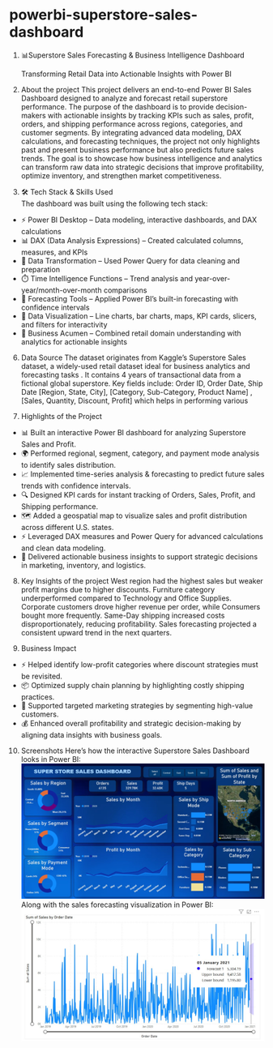 # powerbi-superstore-sales-dashboard
1. 📊Superstore Sales Forecasting & Business Intelligence Dashboard
   
   Transforming Retail Data into Actionable Insights with Power BI

3. About the project 
   This project delivers an end-to-end Power BI Sales Dashboard designed to analyze and forecast retail superstore performance. The purpose of the dashboard is        to provide decision-makers with actionable insights by tracking KPIs such as sales, profit, orders, and shipping performance across regions, categories, and        customer segments. By integrating advanced data modeling, DAX calculations, and forecasting techniques, the project not only highlights past and present            business performance but also predicts future sales trends. The goal is to showcase how business intelligence and analytics can transform raw data into
   strategic decisions that improve profitability, optimize inventory, and strengthen market competitiveness.

4. 🛠️ Tech Stack & Skills Used  
   The dashboard was built using the following tech stack:

- ⚡ Power BI Desktop – Data modeling, interactive dashboards, and DAX calculations  
- 📊 DAX (Data Analysis Expressions) – Created calculated columns, measures, and KPIs  
- 🧹 Data Transformation – Used Power Query for data cleaning and preparation  
- ⏱️ Time Intelligence Functions – Trend analysis and year-over-year/month-over-month comparisons  
- 🔮 Forecasting Tools – Applied Power BI’s built-in forecasting with confidence intervals  
- 🎨 Data Visualization – Line charts, bar charts, maps, KPI cards, slicers, and filters for interactivity  
- 💼 Business Acumen – Combined retail domain understanding with analytics for actionable insights  

6. Data Source
   The dataset originates from Kaggle’s Superstore Sales dataset, a widely-used retail dataset ideal for business analytics and forecasting tasks .
   It contains 4 years of transactional data from a fictional global superstore. Key fields include: Order ID, Order Date, Ship Date [Region, State, City],
   [Category, Sub-Category, Product Name] , [Sales, Quantity, Discount, Profit] which helps in performing various 

7. Highlights of the Project

- 📊 Built an interactive Power BI dashboard for analyzing Superstore Sales and Profit.  
- 🌍 Performed regional, segment, category, and payment mode analysis to identify sales distribution.  
- 📈 Implemented time-series analysis & forecasting to predict future sales trends with confidence intervals.  
- 🔍 Designed KPI cards for instant tracking of Orders, Sales, Profit, and Shipping performance.  
- 🗺️ Added a geospatial map to visualize sales and profit distribution across different U.S. states.  
- ⚡ Leveraged DAX measures and Power Query for advanced calculations and clean data modeling.  
- 🎯 Delivered actionable business insights to support strategic decisions in marketing, inventory, and logistics.  

8. Key Insights of the project 
      West region had the highest sales but weaker profit margins due to higher discounts.
      Furniture category underperformed compared to Technology and Office Supplies.
      Corporate customers drove higher revenue per order, while Consumers bought more frequently.
      Same-Day shipping increased costs disproportionately, reducing profitability.
      Sales forecasting projected a consistent upward trend in the next quarters.

9. Business Impact

- ⚡ Helped identify low-profit categories where discount strategies must be revisited.  
- 📦 Optimized supply chain planning by highlighting costly shipping practices.  
- 🎯 Supported targeted marketing strategies by segmenting high-value customers.  
- 💰 Enhanced overall profitability and strategic decision-making by aligning data insights with business goals.  

10. Screenshots
      Here’s how the interactive Superstore Sales Dashboard looks in Power BI:  
      ![Superstore Sales Dashboard](https://github.com/sinharitamvaraa/powerbi-superstore-sales-dashboard/raw/main/snapshot%20of%20sales%20dashboard%20.jpg)
      Along with the sales forecasting visualization in Power BI:  
      ![Sales Forecasting](https://github.com/sinharitamvaraa/powerbi-superstore-sales-dashboard/raw/main/snapshot%20of%20live%20sales%20forecast%20.jpg)

